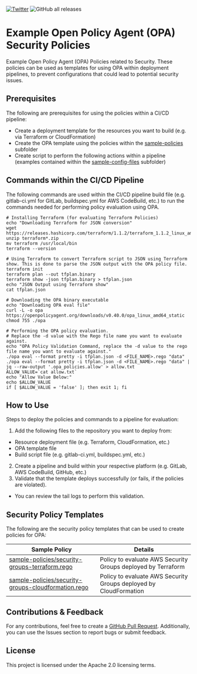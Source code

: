 [![Twitter](https://img.shields.io/twitter/url?label=Follow%20Me%21&style=social&url=https%3A%2F%2Ftwitter.com%2Fjdubm31)](https://twitter.com/jdubm31)
![GitHub all releases](https://img.shields.io/github/downloads/hackersifu/example_opa_security_policies/total)

# Example Open Policy Agent (OPA) Security Policies
Example Open Policy Agent (OPA) Policies related to Security. These policies can be used as templates for using OPA within deployment pipelines, to prevent configurations that could lead to potential security issues.

## Prerequisites
The following are prerequisites for using the policies within a CI/CD pipeline:
- Create a deployment template for the resources you want to build (e.g. via Terraform or CloudFormation)
- Create the OPA template using the policies within the [sample-policies](https://github.com/hackersifu/example_opa_security_policies/tree/main/sample-policies) subfolder
- Create script to perform the following actions within a pipeline (examples contained within the [sample-config-files](https://github.com/hackersifu/example_opa_security_policies/tree/main/sample-config-files) subfolder)

## Commands within the CI/CD Pipeline
The following commands are used within the CI/CD pipeline build file (e.g. gitlab-ci.yml for GitLab, buildspec.yml for AWS CodeBuild, etc.) to run the commands needed for performing policy evaluation using OPA.
```
# Installing Terraform (for evaluating Terraform Policies)
echo "Downloading Terraform for JSON conversion"
wget https://releases.hashicorp.com/terraform/1.1.2/terraform_1.1.2_linux_amd64.zip
unzip terraform*.zip
mv terraform /usr/local/bin
terraform --version

# Using Terraform to convert Terraform script to JSON using Terraform show. This is done to parse the JSON output with the OPA policy file.
terraform init
terraform plan --out tfplan.binary
terraform show -json tfplan.binary > tfplan.json
echo "JSON Output using Terraform show"
cat tfplan.json

# Downloading the OPA binary executable
echo "Downloading OPA eval file"
curl -L -o opa https://openpolicyagent.org/downloads/v0.40.0/opa_linux_amd64_static
chmod 755 ./opa

# Performing the OPA policy evaluation.
# Replace the -d value with the Rego file name you want to evaluate against.
echo "OPA Policy Validation Command, replace the -d value to the rego file name you want to evaluate against."
./opa eval --format pretty -i tfplan.json -d <FILE_NAME>.rego "data"
./opa eval --format pretty -i tfplan.json -d <FILE_NAME>.rego "data" | jq --raw-output '.opa_policies.allow' > allow.txt
ALLOW_VALUE=`cat allow.txt`
echo "Allow Value Below:"
echo $ALLOW_VALUE
if [ $ALLOW_VALUE = 'false' ]; then exit 1; fi
```

## How to Use
Steps to deploy the policies and commands to a pipeline for evaluation:
1. Add the following files to the repository you want to deploy from:
- Resource deployment file (e.g. Terraform, CloudFormation, etc.)
- OPA template file
- Build script file (e.g. gitlab-ci.yml, buildspec.yml, etc.)
2. Create a pipeline and build within your respective platform (e.g. GitLab, AWS CodeBuild, GitHub, etc.)
3. Validate that the template deploys successfully (or fails, if the policies are violated).
- You can review the tail logs to perform this validation.

## Security Policy Templates
The following are the security policy templates that can be used to create policies for OPA:

| Sample Policy                                 | Details                                                           |
| --------------------------------------------- | ----------------------------------------------------------------- |
| [sample-policies/security-groups-terraform.rego](https://github.com/hackersifu/example_opa_security_policies/blob/main/sample-policies/security-groups-terraform.rego) | Policy to evaluate AWS Security Groups deployed by Terraform |
| [sample-policies/security-groups-cloudformation.rego](https://github.com/hackersifu/example_opa_security_policies/blob/main/sample-policies/security-groups-cloudformation.rego) | Policy to evaluate AWS Security Groups deployed by CloudFormation |

## Contributions & Feedback
For any contributions, feel free to create a [GitHub Pull Request](https://github.com/hackersifu/example_opa_security_policies/pulls). Additionally, you can use the Issues section to report bugs or submit feedback.

## License
This project is licensed under the Apache 2.0 licensing terms.
